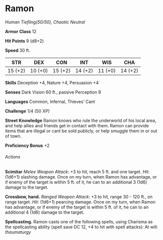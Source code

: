 # Ramon
_Human Tiefling(50/50), Chaotic Neutral_

**Armor Class** 12

**Hit Points** 9 (d8+2)

**Speed** 30 ft.

| STR     | DEX     | CON     | INT     | WIS     | CHA     |
| ------- | ------- | ------- | ------- | ------- | ------- |
| 15 (+2) | 10 (+0) | 15 (+2) | 14 (+2) | 11 (+0) | 14 (+2) |

**Skills** Deception +4, Nature +4, Persuasion +4

**Senses** Dark Vision 60 ft., passive Perception 9

**Languages** Common, Infernal, Thieves’ Cant

**Challenge** 1/4 (50 XP)

**Street Knowledge** Ramon knows who rule the underworld of his local area, and help allies and friends get in contact with them. Ramon can provide items that are illegal or cant be sold publicly, or help smuggle them in or out of town.

**Proficiency Bonus** +2

###### Actions

**Scimitar** _Melee Weapon Attack_: +3 to hit, reach 5 ft. and one target. _Hit_: (1d6+1) slashing damage. Once on my turn, when Ramon has advantage, or if enemy of the target is within 5 ft. of it, he can to an additional 3 (1d6) damage to the target.

**Crossbow, hand.** _Ranged Weapon Attack_: +3 to hit, range 30 - 120 ft., on range target. _Hit_: (1d6+1) pearcing damage. Once on my turn, when Ramon has advantage, or if enemy of the target is within 5 ft. of it, he can to an additional 4 (1d6) damage to the target.

**Spellcasting.** Ramon casts one of the following spells, using Charisma as the spellcasting ability (spell save DC 12, +4 to hit with spell attacks): At will: _thaumaturgy_